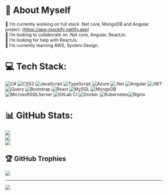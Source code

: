 # 💫 About Myself
🔭 I’m currently working on full stack .Net core, MongoDB and Angular project. (https://app-mockify.netlify.app)<br>
👯 I’m looking to collaborate on .Net core, Angular, ReactJs. <br>
🤝 I’m looking for help with ReactJs. <br>
🌱 I’m currently learning AWS, System Design.<br>


# 💻 Tech Stack:
![C#](https://img.shields.io/badge/c%23-%23239120.svg?style=for-the-badge&logo=csharp&logoColor=white) ![CSS3](https://img.shields.io/badge/css3-%231572B6.svg?style=for-the-badge&logo=css3&logoColor=white) ![JavaScript](https://img.shields.io/badge/javascript-%23323330.svg?style=for-the-badge&logo=javascript&logoColor=%23F7DF1E) ![TypeScript](https://img.shields.io/badge/typescript-%23007ACC.svg?style=for-the-badge&logo=typescript&logoColor=white) ![Azure](https://img.shields.io/badge/azure-%230072C6.svg?style=for-the-badge&logo=microsoftazure&logoColor=white) ![.Net](https://img.shields.io/badge/.NET-5C2D91?style=for-the-badge&logo=.net&logoColor=white) ![Angular](https://img.shields.io/badge/angular-%23DD0031.svg?style=for-the-badge&logo=angular&logoColor=white) ![JWT](https://img.shields.io/badge/JWT-black?style=for-the-badge&logo=JSON%20web%20tokens) ![jQuery](https://img.shields.io/badge/jquery-%230769AD.svg?style=for-the-badge&logo=jquery&logoColor=white) ![Bootstrap](https://img.shields.io/badge/bootstrap-%238511FA.svg?style=for-the-badge&logo=bootstrap&logoColor=white) ![React](https://img.shields.io/badge/react-%2320232a.svg?style=for-the-badge&logo=react&logoColor=%2361DAFB) ![MySQL](https://img.shields.io/badge/mysql-4479A1.svg?style=for-the-badge&logo=mysql&logoColor=white) ![MongoDB](https://img.shields.io/badge/MongoDB-%234ea94b.svg?style=for-the-badge&logo=mongodb&logoColor=white) ![MicrosoftSQLServer](https://img.shields.io/badge/Microsoft%20SQL%20Server-CC2927?style=for-the-badge&logo=microsoft%20sql%20server&logoColor=white) ![GitLab CI](https://img.shields.io/badge/gitlab%20CI-%23181717.svg?style=for-the-badge&logo=gitlab&logoColor=white) ![Docker](https://img.shields.io/badge/docker-%230db7ed.svg?style=for-the-badge&logo=docker&logoColor=white) ![Kubernetes](https://img.shields.io/badge/kubernetes-%23326ce5.svg?style=for-the-badge&logo=kubernetes&logoColor=white)![Nginx](https://img.shields.io/badge/nginx-%23009639.svg?style=for-the-badge&logo=nginx&logoColor=white) 

# 📊 GitHub Stats:
![](https://github-readme-stats.vercel.app/api?username=RohitSingh19&theme=dark&hide_border=false&include_all_commits=false&count_private=false)<br/>
![](https://github-readme-streak-stats.herokuapp.com/?user=RohitSingh19&theme=dark&hide_border=false)<br/>
![](https://github-readme-stats.vercel.app/api/top-langs/?username=RohitSingh19&theme=dark&hide_border=false&include_all_commits=false&count_private=false&layout=compact)

## 🏆 GitHub Trophies
![](https://github-profile-trophy.vercel.app/?username=RohitSingh19&theme=radical&no-frame=false&no-bg=true&margin-w=4)

---
[![](https://visitcount.itsvg.in/api?id=RohitSingh19&icon=0&color=0)](https://visitcount.itsvg.in)


